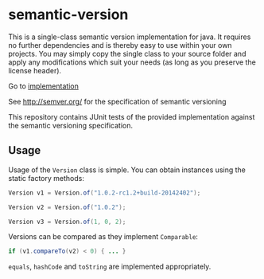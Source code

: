 semantic-version
================

This is a single-class semantic version implementation for java. It requires no further dependencies and is thereby easy to use within your own projects. You may simply copy the single class to your source folder and apply any modifications which suit your needs (as long as you preserve the license header).

Go to [implementation](https://github.com/skuzzle/semantic-version/blob/master/src/main/java/de/skuzzle/Version.java)

See http://semver.org/ for the specification of semantic versioning

This repository contains JUnit tests of the provided implementation against the semantic versioning specification.

## Usage

Usage of the `Version` class is simple. You can obtain instances using the static factory methods:

```java
Version v1 = Version.of("1.0.2-rc1.2+build-20142402");

Version v2 = Version.of("1.0.2");

Version v3 = Version.of(1, 0, 2);
```

Versions can be compared as they implement `Comparable`:

```java
if (v1.compareTo(v2) < 0) { ... }
```

`equals`, `hashCode` and `toString` are implemented appropriately.
